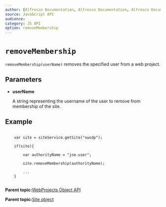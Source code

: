 ```yaml
---
author: [Alfresco Documentation, Alfresco Documentation, Alfresco Documentation]
source: JavaScript API
audience: 
category: JS API
option: removeMembership
---
```


# `removeMembership`

`removeMembership(userName)` removes the specified user from a web project.

## Parameters

-   **userName**

    A string representing the username of the user to remove from membership of the site.


## Example

```

    var site = siteService.getSite("swsdp");

    if(site){

        var authorityName = "joe.user";

        site.removeMembership(authorityName);

        ...   
    }
      
```

**Parent topic:**[WebProjects Object API](../references/API-JS-WebProject-Object.md)

**Parent topic:**[Site object](../references/API-JS-Site.md)

